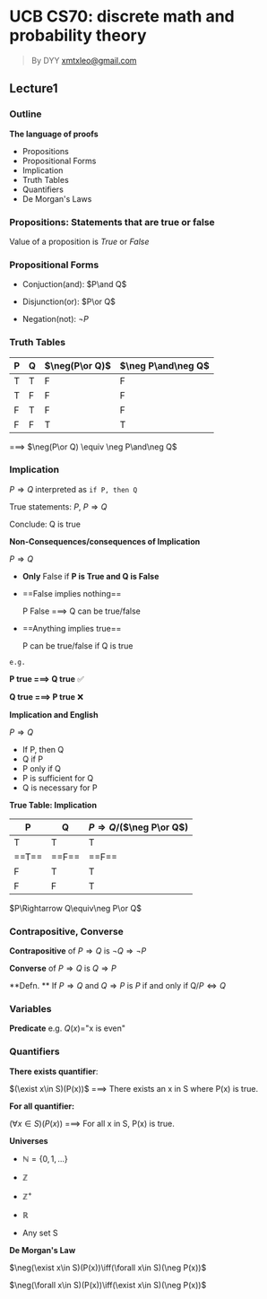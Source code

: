# UCB CS70: discrete math and probability theory

> By DYY xmtxleo@gmail.com

## Lecture1 

### Outline

**The language of proofs**

- Propositions
- Propositional Forms
- Implication
- Truth Tables
- Quantifiers
- De Morgan's Laws

### Propositions: Statements that are true or false

Value of a proposition is *True* or *False*

### Propositional Forms

- Conjuction(and): $P\and Q$

- Disjunction(or): $P\or Q$

- Negation(not): $\neg P$

### Truth Tables

| P    | Q    | $\neg(P\or Q)$ | $\neg P\and\neg Q$ |
| ---- | ---- | -------------- | ------------------ |
| T    | T    | F              | F                  |
| T    | F    | F              | F                  |
| F    | T    | F              | F                  |
| F    | F    | T              | T                  |

===> $\neg(P\or Q) \equiv \neg P\and\neg Q$

### Implication

$P\Rightarrow Q$ interpreted as `if P, then Q`

True statements: $P$, $P\Rightarrow Q$

Conclude: Q is true

**Non-Consequences/consequences of Implication**

$P\Rightarrow Q$

- **Only** False if **P is True and Q is False**

- ==False implies nothing==

  P False ===> Q can be true/false 

- ==Anything implies true==

  P can be true/false if Q is true

`e.g.`

**P true ===> Q true** ✅

**Q true ===> P true** ❌

**Implication and English**

$P\Rightarrow Q$

- If P, then Q
- Q if P
- P only if Q
- P is sufficient for Q
- Q is necessary for P

**True Table: Implication**

| P     | Q     | $P\Rightarrow Q$/($\neg P\or Q$) |
| ----- | ----- | -------------------------------- |
| T     | T     | T                                |
| ==T== | ==F== | ==F==                            |
| F     | T     | T                                |
| F     | F     | T                                |

$P\Rightarrow Q\equiv\neg P\or Q$

### Contrapositive, Converse

**Contrapositive** of $P\Rightarrow Q$ is $\neg Q\Rightarrow \neg P$

**Converse** of $P\Rightarrow Q$ is $Q\Rightarrow P$

**Defn. ** If $P\Rightarrow Q$ and $Q\Rightarrow P$ is $P$ if and only if Q/$P\iff Q$

### Variables

**Predicate** e.g. $Q(x)=$"x is even"

### Quantifiers

**There exists quantifier**:

$(\exist x\in S)(P(x))$ ===> There exists an x in S where P(x) is true.

**For all quantifier:**

$(\forall x\in S)(P(x))$ ===> For all x in S, P(x) is true.

**Universes**

- $\mathbb{N} = \{0,1, ...\}$

- $\mathbb{Z}$
- $\mathbb{Z}^+$
- $\mathbb{R}$
- Any set S

**De Morgan's Law**

$\neg(\exist x\in S)(P(x))\iff(\forall x\in S)(\neg P(x))$

$\neg(\forall x\in S)(P(x))\iff(\exist x\in S)(\neg P(x))$